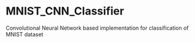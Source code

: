 # MNIST_CNN_Classifier
Convolutional Neural Network based implementation for classification of MNIST dataset
